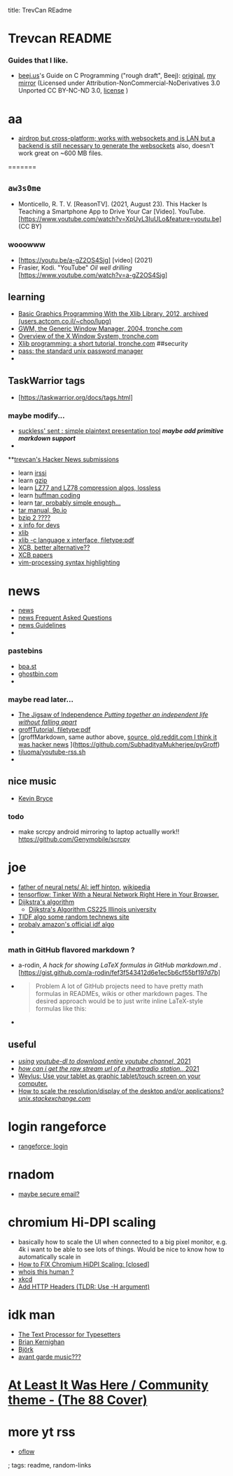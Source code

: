 title: TrevCan REadme

# Trevcan README


### Guides that I like.

- [beej.us](https://beej.us)'s Guide on C Programming ("rough draft", Beej): [original](http://beej.us/guide/bgc/), [my mirror](/mirrors/bgc/website) (Licensed under Attribution-NonCommercial-NoDerivatives 3.0 Unported CC BY-NC-ND 3.0, [license](/mirrors/bgc/LICENSE.md) )



# aa
- [airdrop but cross-platform; works with websockets and is LAN but a backend is still necessary to generate the websockets](https://snapdrop.net/) also, doesn't work great on ~600 MB files.

<!--
You can use the [editor on GitHub](https://github.com/TrevCan/trevcan.github.io/edit/master/README.md) to maintain and preview the content for your website in Markdown files.

Whenever you commit to this repository, GitHub Pages will run [Jekyll](https://jekyllrb.com/) to rebuild the pages in your site, from the content in your Markdown files.

### Markdown

Markdown is a lightweight and easy-to-use syntax for styling your writing. It includes conventions for

```
markdown
Syntax highlighted code block

# Header 1
## Header 2
### Header 3

- Bulleted
- List

1. Numbered
2. List

**Bold** and _Italic_ and `Code` text

[Link](url) and ![Image](src)
```

For more details see [GitHub Flavored Markdown](https://guides.github.com/features/mastering-markdown/).

### Jekyll Themes

Your Pages site will use the layout and styles from the Jekyll theme you have selected in your [repository settings](https://github.com/TrevCan/trevcan.github.io/settings/pages). The name of this theme is saved in the Jekyll `_config.yml` configuration file.

### Support or Contact

Having trouble with Pages? Check out our [documentation](https://docs.github.com/categories/github-pages-basics/) or [contact support](https://support.github.com/contact) and we’ll help you sort it out.



### AUR packages
 - `ddgr`
 - `duc`
 - `glmark2`
 - `libxft-bgra-git`
 - `linux-wifi-hotspot`
 - `logiops`
 - `minipro`
 - `networkmanager-dmenu-git`
 - `openboard`
 - `optimus-manager`
 - `pam-gnupg`
 - `selectdefaultapplication-git`
 - `srecord`
 - `steamcmd`
 - `taglib-git`
 - `tremc-git`
 - `wd719x-firmware`
 - `weylus`
 - `xwinwrap-git`


urls:
- AUR: name only, minipro, ascending, 50pp
- 	https://aur.archlinux.org/packages/?O=0&SeB=n&K=minipro&outdated=&SB=n&SO=a&PP=50&do_Search=Go
- AUR: name & desc, minipro, ascending, 50pp
- 	https://aur.archlinux.org/packages/?O=0&SeB=nd&K=minipro&outdated=&SB=n&SO=a&PP=50&do_Search=Go

https://aur.archlinux.org/packages/?O=0&SeB=n&K=
html keys=
	required:	?O=0
	search by: 	SeB=n (search by name only)
	keywords:	K=gvim (keyword=gvim)
-->

=======
## `aw3s0me`
- Monticello, R. T. V. [ReasonTV]. (2021, August 23). This Hacker Is Teaching a Smartphone App to Drive Your Car [Video]. YouTube. [https://www.youtube.com/watch?v=XpUyL3IuULo&feature=youtu.be] (CC BY)


### wooowww
 - [https://youtu.be/a-gZ2OS4Sjg] [video] (2021)
 - Frasier, Kodi. "YouTube" *Oil well drilling* [https://www.youtube.com/watch?v=a-gZ2OS4Sjg]


## learning
- [Basic Graphics Programming With the Xlib Library, 2012, archived (users.actcom.co.il/~choo/lupg) ](https://archive.is/8kKa)
- [GWM, the Generic Window Manager, 2004, tronche.com](https://tronche.com/gui/x/gwm/)
- [Overview of the X Window System, tronche.com](https://tronche.com/gui/x/xlib/introduction/overview.html)
- [Xlib programming: a short tutorial, tronche.com](https://tronche.com/gui/x/xlib-tutorial/)
##security
- [pass: the standard unix password manager](https://www.passwordstore.org/)
- 

## TaskWarrior tags
- [https://taskwarrior.org/docs/tags.html]

### maybe modify...
- [suckless' sent : simple plaintext presentation tool](https://tools.suckless.org/sent/) _**maybe add primitive markdown support**_
- 

**[trevcan's Hacker News submissions](https://news.ycombinator.com/submitted?id=trevcanhuman)

- learn [irssi](https://irssi.org/documentation/startup/)
- learn [gzip](https://en.wikipedia.org/wiki/Gzip)
- learn [LZ77 and LZ78 compression algos, lossless](https://en.wikipedia.org/wiki/LZ77_and_LZ78)
- learn [huffman coding](https://en.wikipedia.org/wiki/Huffman_coding)
- learn [tar, probably simple enough...](https://en.wikipedia.org/wiki/Tar_\(computing\)#External_links)
- [tar manual, 9p.io](https://9p.io/magic/man2html/1/tar)
- [bzip 2 ????](https://en.wikipedia.org/wiki/Bzip2)
- [x info for devs](https://www.x.org/wiki/DeveloperStart/)
- [xlib](https://en.wikipedia.org/wiki/Xlib)
- [xlib -c language x interface, filetype:pdf](http://www.xfree86.org/current/xlib.pdf)
- [XCB, better alternative??](https://xcb.freedesktop.org/)
- [XCB papers](https://xcb.freedesktop.org/Publications/)
- [vim-processing syntax highlighting ](https://github.com/sophacles/vim-processing)

# news
- [news](https://news.ycombinator.com/news) 
- [news Frequent Asked Questions](https://news.ycombinator.com/newsfaq.html)
- [news Guidelines](https://news.ycombinator.com/newsguidelines.html)
- 

### pastebins
- [bpa.st](https://bpa.st/)
- [ghostbin.com](https://ghostbin.com/)
- 


### maybe read later...
- [The Jigsaw of Independence *Putting together an independent life without falling apart*](https://tomcritchlow.com/2021/09/09/jigsaw/)
- [groffTutorial, filetype:pdf](https://github.com/SubhadityaMukherjee/groffTutorial/blob/master/groffTutorial.pdf)
- [groffMarkdown, same author above, [source, old.reddit.com I think it was hacker news](https://old.reddit.com/r/linux/comments/n2cc06/groff_with_wings/) ](https://github.com/SubhadityaMukherjee/pyGroff)
- [tjluoma/youtube-rss.sh](https://gist.github.com/tjluoma/fdbc63ceb78a2aecd3d638fd18b6ec6e)
- 

## nice music
- [Kevin Bryce](https://www.youtube.com/channel/UCKronkmoPSFic9zdAbdyUag)

### todo
- make scrcpy android mirroring to laptop actuallly work!! https://github.com/Genymobile/scrcpy

# joe
- [father of neural nets/ AI: jeff hinton](https://www.cs.toronto.edu/~hinton/), [wikipedia](https://en.wikipedia.org/wiki/Geoffrey_Hinton)
- [tensorflow: Tinker With a Neural Network Right Here in Your Browser.](https://playground.tensorflow.org/)
- [Dijkstra's algorithm](https://en.wikipedia.org/wiki/Dijkstra%27s_algorithm)
    - [Dijkstra's Algorithm CS225 Illinois university](https://courses.physics.illinois.edu/cs225/fa2021/resources/dijkstra/)
- [TIDF algo some random technews site](https://www.glassdoor.com/Interview/What-is-the-TFIDF-algorithm-QTN_4110589.htm)
- [probaly amazon's official idf algo](https://aws.amazon.com/marketplace/pp/prodview-yw4cvkljrukfm)
- 

### math in GitHub flavored markdown ?
- a-rodin, *A hack for showing LaTeX formulas in GitHub markdown.md* . [https://gist.github.com/a-rodin/fef3f543412d6e1ec5b6cf55bf197d7b]
- 	> Problem
	> A lot of GitHub projects need to have pretty math formulas in READMEs, wikis or other markdown pages. The desired approach would be to just write inline LaTeX-style formulas like this:
- 


## useful
- [*using youtube-dl to download entire youtube channel*, 2021](https://askubuntu.com/questions/856911/using-youtube-dl-to-download-entire-youtube-channel)
- [*how can i get the raw stream url of a iheartradio station.*, 2021](https://stackoverflow.com/questions/42043962/how-can-i-get-the-raw-stream-url-of-a-iheartradio-station/68795800#68795800)
- [Weylus: Use your tablet as graphic tablet/touch screen on your computer.](https://github.com/H-M-H/Weylus)
- [How to scale the resolution/display of the desktop and/or applications? *unix.stackexchange.com*](https://unix.stackexchange.com/questions/596887/how-to-scale-the-resolution-display-of-the-desktop-and-or-applications#596888)


# login rangeforce
- [rangeforce; login](http://portal.rangeforce.com/)



# rnadom
- [maybe secure email?](https://tutanota.com/)

# chromium Hi-DPI scaling
- basically how to scale the UI when connected to a big pixel monitor, e.g. 4k i want to be able to see lots of things. Would be nice to know how to automatically scale in 
- [How to FIX Chromium HiDPI Scaling: \[closed\] ](https://stackoverflow.com/questions/37935305/how-to-fix-chromium-hidpi-scaling)
- [whois this human ?](https://git.zx2c4.com/)
- [xkcd](https://xkcd.com/how-to/)
- [Add HTTP Headers (TLDR: Use -H argument)](https://catonmat.net/cookbooks/curl/add-http-headers)


# idk man
- [The Text Processor for Typesetters](https://troff.org/)
- [Brian Kernighan](https://en.wikipedia.org/wiki/Brian_Kernighan)
- [Björk](https://en.wikipedia.org/wiki/Bj%C3%B6rk)
- [avant garde music???](https://en.wikipedia.org/wiki/Avant-garde_music)

# [At Least It Was Here / Community theme - (The 88 Cover)](https://youtu.be/CkDLH2a9Yyo)

# more yt rss
- [oflow](https://stackoverflow.com/questions/64232403/rss-feed-for-youtube-channels)


; tags: readme, random-links
